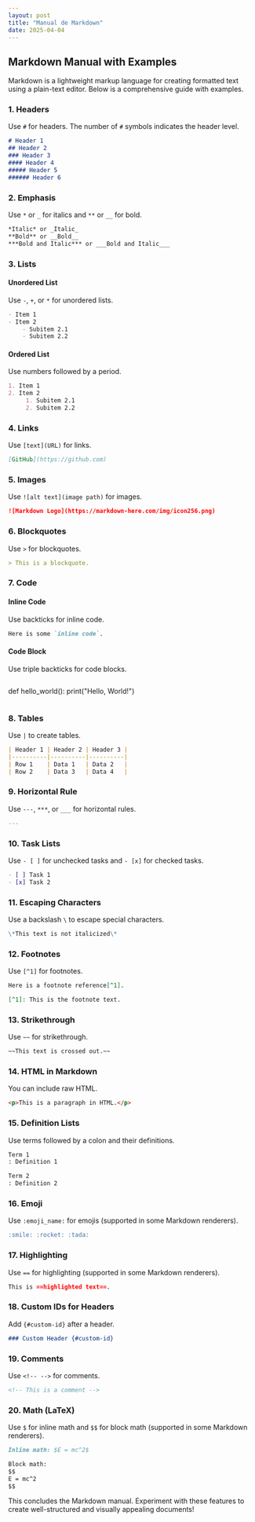 ```yaml
---
layout: post
title: "Manual de Markdown"
date: 2025-04-04
---
```

 
## Markdown Manual with Examples

Markdown is a lightweight markup language for creating formatted text using a plain-text editor. Below is a comprehensive guide with examples.

### 1. Headers
Use `#` for headers. The number of `#` symbols indicates the header level.

```markdown
# Header 1
## Header 2
### Header 3
#### Header 4
##### Header 5
###### Header 6
```

### 2. Emphasis
Use `*` or `_` for italics and `**` or `__` for bold.

```markdown
*Italic* or _Italic_
**Bold** or __Bold__
***Bold and Italic*** or ___Bold and Italic___
```

### 3. Lists
#### Unordered List
Use `-`, `+`, or `*` for unordered lists.

```markdown
- Item 1
- Item 2
    - Subitem 2.1
    - Subitem 2.2
```

#### Ordered List
Use numbers followed by a period.

```markdown
1. Item 1
2. Item 2
     1. Subitem 2.1
     2. Subitem 2.2
```

### 4. Links
Use `[text](URL)` for links.

```markdown
[GitHub](https://github.com)
```

### 5. Images
Use `![alt text](image path)` for images.

```markdown
![Markdown Logo](https://markdown-here.com/img/icon256.png)
```

### 6. Blockquotes
Use `>` for blockquotes.

```markdown
> This is a blockquote.
```

### 7. Code
#### Inline Code
Use backticks for inline code.

```markdown
Here is some `inline code`.
```

#### Code Block
Use triple backticks for code blocks.

```markdown
```
def hello_world():
        print("Hello, World!")
```
```

### 8. Tables
Use `|` to create tables.

```markdown
| Header 1 | Header 2 | Header 3 |
|----------|----------|----------|
| Row 1    | Data 1   | Data 2   |
| Row 2    | Data 3   | Data 4   |
```

### 9. Horizontal Rule
Use `---`, `***`, or `___` for horizontal rules.

```markdown
---
```

### 10. Task Lists
Use `- [ ]` for unchecked tasks and `- [x]` for checked tasks.

```markdown
- [ ] Task 1
- [x] Task 2
```

### 11. Escaping Characters
Use a backslash `\` to escape special characters.

```markdown
\*This text is not italicized\*
```

### 12. Footnotes
Use `[^1]` for footnotes.

```markdown
Here is a footnote reference[^1].

[^1]: This is the footnote text.
```

### 13. Strikethrough
Use `~~` for strikethrough.

```markdown
~~This text is crossed out.~~
```

### 14. HTML in Markdown
You can include raw HTML.

```markdown
<p>This is a paragraph in HTML.</p>
```

### 15. Definition Lists
Use terms followed by a colon and their definitions.

```markdown
Term 1
: Definition 1

Term 2
: Definition 2
```

### 16. Emoji
Use `:emoji_name:` for emojis (supported in some Markdown renderers).

```markdown
:smile: :rocket: :tada:
```

### 17. Highlighting
Use `==` for highlighting (supported in some Markdown renderers).

```markdown
This is ==highlighted text==.
```

### 18. Custom IDs for Headers
Add `{#custom-id}` after a header.

```markdown
### Custom Header {#custom-id}
```

### 19. Comments
Use `<!-- -->` for comments.

```markdown
<!-- This is a comment -->
```

### 20. Math (LaTeX)
Use `$` for inline math and `$$` for block math (supported in some Markdown renderers).

```markdown
Inline math: $E = mc^2$

Block math:
$$
E = mc^2
$$
```

This concludes the Markdown manual. Experiment with these features to create well-structured and visually appealing documents!
